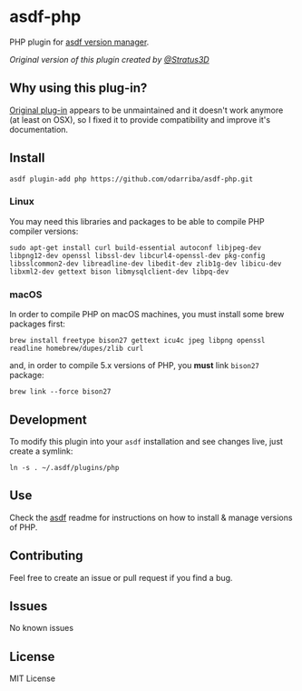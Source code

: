 # asdf-php

PHP plugin for [asdf version manager](https://github.com/HashNuke/asdf).

*Original version of this plugin created by [@Stratus3D](https://github.com/Stratus3D)*

## Why using this plug-in?

[Original plug-in](https://github.com/Stratus3D/asdf-php) appears to be unmaintained and it doesn't work anymore (at least on OSX), so I fixed it to provide compatibility and improve it's documentation.

## Install

```
asdf plugin-add php https://github.com/odarriba/asdf-php.git
```

### Linux

You may need this libraries and packages to be able to compile PHP compiler versions:

```
sudo apt-get install curl build-essential autoconf libjpeg-dev libpng12-dev openssl libssl-dev libcurl4-openssl-dev pkg-config libsslcommon2-dev libreadline-dev libedit-dev zlib1g-dev libicu-dev libxml2-dev gettext bison libmysqlclient-dev libpq-dev
```

### macOS

In order to compile PHP on macOS machines, you must install some brew packages first:

```
brew install freetype bison27 gettext icu4c jpeg libpng openssl readline homebrew/dupes/zlib curl
```

and, in order to compile 5.x versions of PHP, you **must** link `bison27` package:

```
brew link --force bison27
```

## Development

To modify this plugin into your `asdf` installation and see changes live, just create a symlink:

```
ln -s . ~/.asdf/plugins/php
```

## Use

Check the [asdf](https://github.com/HashNuke/asdf) readme for instructions on how to install & manage versions of PHP.

## Contributing

Feel free to create an issue or pull request if you find a bug.

## Issues

No known issues

## License
MIT License
